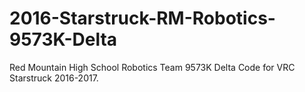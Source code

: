 # 2016-Starstruck-RM-Robotics-9573K-Delta
Red Mountain High School Robotics Team 9573K Delta Code for VRC Starstruck 2016-2017.
